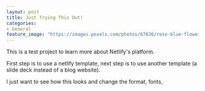 ```yaml
---
layout: post
title: Just Trying This Out!
categories:
- General
feature_image: "https://images.pexels.com/photos/67636/rose-blue-flower-rose-blooms-67636.jpeg?auto=compress&cs=tinysrgb&dpr=2&h=650&w=940"
---
```


This is a test project to learn more about Netlify's platform. 

First step is to use a netlify template, next step is to use another template (a slide deck instead of a blog website). 

I just want to see how this looks and change the format, fonts, 
